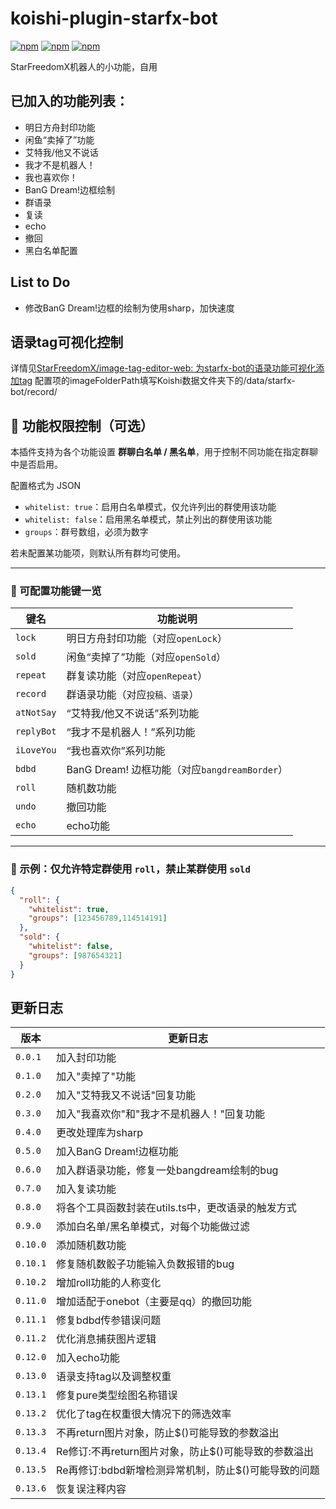 # koishi-plugin-starfx-bot

[![npm](https://img.shields.io/npm/v/koishi-plugin-starfx-bot?style=flat-square)](https://www.npmjs.com/package/koishi-plugin-starfx-bot) [![npm](https://img.shields.io/npm/l/koishi-plugin-starfx-bot?style=flat-square)](https://www.npmjs.com/package/koishi-plugin-starfx-bot) [![npm](https://img.shields.io/npm/dt/koishi-plugin-starfx-bot?style=flat-square)](https://www.npmjs.com/package/koishi-plugin-starfx-bot)

StarFreedomX机器人的小功能，自用

## 已加入的功能列表：

* 明日方舟封印功能
* 闲鱼“卖掉了”功能
* 艾特我/他又不说话
* 我才不是机器人！
* 我也喜欢你！
* BanG Dream!边框绘制
* 群语录
* 复读
* echo
* 撤回
* 黑白名单配置

## List to Do

* 修改BanG Dream!边框的绘制为使用sharp，加快速度

## 语录tag可视化控制

详情见[StarFreedomX/image-tag-editor-web: 为starfx-bot的语录功能可视化添加tag](https://github.com/StarFreedomX/image-tag-editor-web)
配置项的imageFolderPath填写Koishi数据文件夹下的/data/starfx-bot/record/

## 🔧 功能权限控制（可选）

本插件支持为各个功能设置 **群聊白名单 / 黑名单**，用于控制不同功能在指定群聊中是否启用。

配置格式为 JSON

- `whitelist: true`：启用白名单模式，仅允许列出的群使用该功能
- `whitelist: false`：启用黑名单模式，禁止列出的群使用该功能
- `groups`：群号数组，必须为数字

若未配置某功能项，则默认所有群均可使用。

---

### 📌 可配置功能键一览


| 键名         | 功能说明                                  |
|------------|---------------------------------------|
| `lock`     | 明日方舟封印功能（对应`openLock`）                |
| `sold`     | 闲鱼“卖掉了”功能（对应`openSold`）               |
| `repeat`   | 群复读功能（对应`openRepeat`）                 |
| `record`   | 群语录功能（对应`投稿、语录`）                      |
| `atNotSay` | “艾特我/他又不说话”系列功能                       |
| `replyBot` | “我才不是机器人！”系列功能                        |
| `iLoveYou` | “我也喜欢你”系列功能                           |
| `bdbd`     | BanG Dream! 边框功能（对应`bangdreamBorder`） |
| `roll`     | 随机数功能                                 |
| `undo`     | 撤回功能                                  |
| `echo`     | echo功能                                |

---

### 🧪 示例：仅允许特定群使用 `roll`，禁止某群使用 `sold`

```json
{
  "roll": {
    "whitelist": true,
    "groups": [123456789,114514191]
  },
  "sold": {
    "whitelist": false,
    "groups": [987654321]
  }
}
```

## 更新日志


| 版本       | 更新日志                             |
|----------|----------------------------------|
| `0.0.1`  | 加入封印功能                           |
| `0.1.0`  | 加入"卖掉了"功能                        |
| `0.2.0`  | 加入"艾特我又不说话"回复功能                  |
| `0.3.0`  | 加入"我喜欢你"和"我才不是机器人！"回复功能          |
| `0.4.0`  | 更改处理库为sharp                      |
| `0.5.0`  | 加入BanG Dream!边框功能                |
| `0.6.0`  | 加入群语录功能，修复一处bangdream绘制的bug      |
| `0.7.0`  | 加入复读功能                           |
| `0.8.0`  | 将各个工具函数封装在utils.ts中，更改语录的触发方式    |
| `0.9.0`  | 添加白名单/黑名单模式，对每个功能做过滤             |
| `0.10.0` | 添加随机数功能                          |
| `0.10.1` | 修复随机数骰子功能输入负数报错的bug              |
| `0.10.2` | 增加roll功能的人称变化                    |
| `0.11.0` | 增加适配于onebot（主要是qq）的撤回功能          |
| `0.11.1` | 修复bdbd传参错误问题                     |
| `0.11.2` | 优化消息捕获图片逻辑                       |
| `0.12.0` | 加入echo功能                         |
| `0.13.0` | 语录支持tag以及调整权重                    |
| `0.13.1` | 修复pure类型绘图名称错误                   |
| `0.13.2` | 优化了tag在权重很大情况下的筛选效率              |
| `0.13.3` | 不再return图片对象，防止$()可能导致的参数溢出      |
| `0.13.4` | Re修订:不再return图片对象，防止$()可能导致的参数溢出 |
| `0.13.5` | Re再修订:bdbd新增检测异常机制，防止$()可能导致的问题  |
| `0.13.6` | 恢复误注释内容                          |
